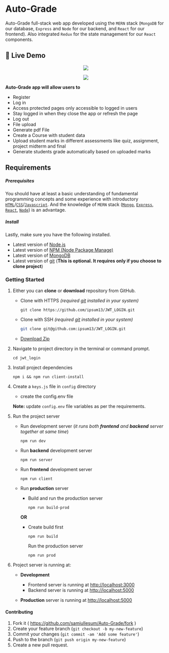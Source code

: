# Auto-Grade

Auto-Grade full-stack web app developed using the `MERN` stack (`MongoDB` for our database, `Express` and `Node` for our backend, and `React` for our frontend). Also integrated `Redux` for the state management for our `React` components.

## :link: Live Demo


<p align="center"> 
  <kbd>
<img src="https://res.cloudinary.com/sam13/image/upload/v1614530452/signup_rf98dh.png"></img>
  </kbd>
</p>

<p align="center"> 
  <kbd>
<img src="https://res.cloudinary.com/sam13/image/upload/v1614530446/signin_bjhorp.png"></img>
  </kbd>
</p>


**Auto-Grade app will allow users to**

- Register
- Log in
- Access protected pages only accessible to logged in users
- Stay logged in when they close the app or refresh the page
- Log out
- File upload
- Generate pdf File
- Create a Course with student data
- Upload student marks in different assessments like quiz, assignment, project midterm and final
- Generate students grade automatically based on uploaded marks



## Requirements

##### **Prerequisites**

You should have at least a basic understanding of fundamental programming concepts and some experience with introductory [`HTML`](https://developer.mozilla.org/en-US/docs/Web/HTML)/[`CSS`](https://developer.mozilla.org/en-US/docs/Learn/CSS)/[`Javascript`](https://developer.mozilla.org/en-US/docs/Web/JavaScript). And the knowledge of `MERN` stack  ([`Mongo`](https://university.mongodb.com/), [`Express`](https://expressjs.com/), [`React`](https://reactjs.org/), [`Node`](https://nodejs.dev/)) is an advantage.

##### **Install**

Lastly, make sure you have the following installed.

- Latest version of [Node.js](https://nodejs.org/en/)
- Latest version of [NPM (Node Package Manage)](https://www.npmjs.com/get-npm)
- Latest version of [MongoDB](https://docs.mongodb.com/manual/administration/install-community/)
- Latest version of [git](https://git-scm.com/) (**This is optional. It requires only if you choose to clone project**)



### Getting Started

1. Either you can **clone** or **download** repository from GitHub.

   - Clone with HTTPS *(required [git](https://git-scm.com/) installed in your system)*

     ```shell
     git clone https://github.com/ipsum13/JWT_LOGIN.git
     ```

   - Clone with SSH *(required [git](https://git-scm.com/) installed in your system)*

     ```sh
     git clone git@github.com:ipsum13/JWT_LOGIN.git
     ```

   - [Download Zip](https://github.com/ipsum13/JWT_LOGIN/archive/master.zip)

2. Navigate to project directory in the terminal or command prompt.

   ```shell
   cd jwt_login
   ```

3. Install project dependencies

   ```shell
   npm i && npm run client-install
   ```

4. Create a `keys.js` file in `config` directory

   - create the config.env file 

   **Note:** update `config.env` file variables as per the requirements.

5. Run the project server

   - Run development server (*it runs both **frontend** and **backend** server together at same time*)

     ```shell
     npm run dev
     ```

   - Run **backend** development server

     ```shell
     npm run server
     ```

   - Run **frontend** development server

     ```shell
     npm run client
     ```

   - Run **production** server

     - Build and run the production server

       ```shell
       npm run build-prod
       ```

     **OR**

     - Create build first

       ```shell
       npm run build
       ```

       Run the production server

       ```shell
       npm run prod
       ```   

6. Project server is running at:

   - **Development**
     - Frontend server is running at [http://localhost:3000](http://localhost:3000)
     - Backend server is running at [http://localhost:5000](http://localhost:5000)

   - **Production** server is running at [http://localhost:5000](http://localhost:5000)


#### Contributing

1. Fork it ( https://github.com/samiullesum/Auto-Grade/fork )
2. Create your feature branch (`git checkout -b my-new-feature`)
3. Commit your changes (`git commit -am 'Add some feature'`)
4. Push to the branch (`git push origin my-new-feature`)
5. Create a new pull request.